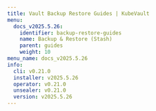 ```yaml
---
title: Vault Backup Restore Guides | KubeVault
menu:
  docs_v2025.5.26:
    identifier: backup-restore-guides
    name: Backup & Restore (Stash)
    parent: guides
    weight: 10
menu_name: docs_v2025.5.26
info:
  cli: v0.21.0
  installer: v2025.5.26
  operator: v0.21.0
  unsealer: v0.21.0
  version: v2025.5.26
---
```



